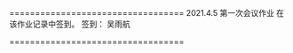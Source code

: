 ==================================
2021.4.5 第一次会议作业
在该作业记录中签到。
签到：
吴雨航

==================================
